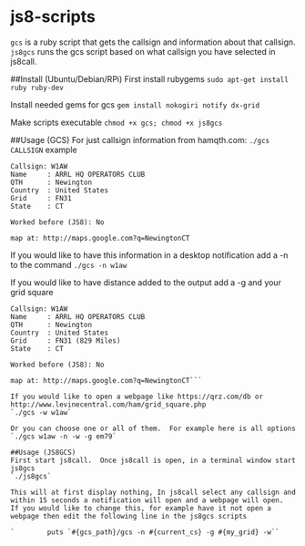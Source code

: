 # js8-scripts
`gcs` is a ruby script that gets the callsign and information about that callsign.
`js8gcs` runs the gcs script based on what callsign you have selected in js8call.

##Install (Ubuntu/Debian/RPi)
First install rubygems
`sudo apt-get install ruby ruby-dev`

Install needed gems for gcs
`gem install nokogiri notify dx-grid`

Make scripts executable
`chmod +x gcs; chmod +x js8gcs`

##Usage (GCS)
For just callsign information from hamqth.com:
`./gcs CALLSIGN`
example
```./gcs w1aw
Callsign: W1AW
Name     : ARRL HQ OPERATORS CLUB
QTH      : Newington
Country  : United States
Grid     : FN31
State    : CT

Worked before (JS8): No

map at: http://maps.google.com?q=NewingtonCT
```

If you would like to have this information in a desktop notification add a -n to the command
`./gcs -n w1aw`

If you would like to have distance added to the output add a -g and your grid square
```./gcs w1aw -g em79
Callsign: W1AW
Name     : ARRL HQ OPERATORS CLUB
QTH      : Newington
Country  : United States
Grid     : FN31 (829 Miles)
State    : CT

Worked before (JS8): No

map at: http://maps.google.com?q=NewingtonCT```

If you would like to open a webpage like https://qrz.com/db or http://www.levinecentral.com/ham/grid_square.php
`./gcs -w w1aw`

Or you can choose one or all of them.  For example here is all options
`./gcs w1aw -n -w -g em79`

##Usage (JS8GCS)
First start js8call.  Once js8call is open, in a terminal window start js8gcs
`./js8gcs`

This will at first display nothing, In js8call select any callsign and within 15 seconds a notification will open and a webpage will open.  If you would like to change this, for example have it not open a webpage then edit the following line in the js8gcs scripts

`        puts `#{gcs_path}/gcs -n #{current_cs} -g #{my_grid} -w``
